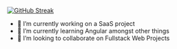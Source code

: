 [![GitHub Streak](https://streak-stats.demolab.com/?user=nikola418)](https://git.io/streak-stats)

- 🔭 I’m currently working on a SaaS project
- 🌱 I’m currently learning Angular amongst other things
- 👯 I’m looking to collaborate on Fullstack Web Projects
<!--
- 🤔 I’m looking for help with ...
- 💬 Ask me about ...
- 📫 How to reach me: ...
- 😄 Pronouns: ...
- ⚡ Fun fact: ...
-->

